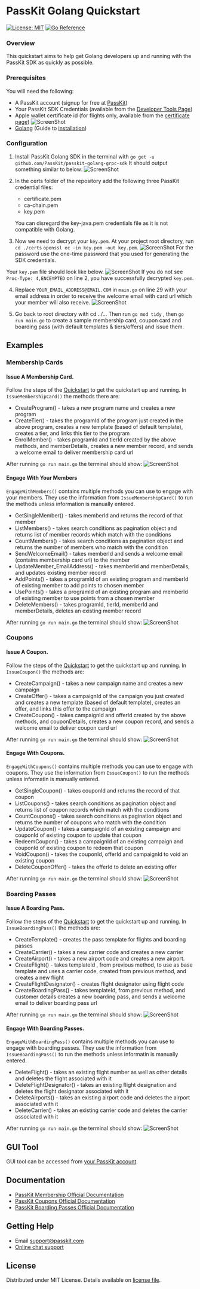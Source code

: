 PassKit Golang Quickstart
=======================
[![License: MIT](https://img.shields.io/badge/License-MIT-yellow.svg)](https://opensource.org/licenses/MIT)
[![Go Reference](https://pkg.go.dev/badge/github.com/PassKit/passkit-golang-grpc-sdk.svg)](https://pkg.go.dev/github.com/PassKit/passkit-golang-grpc-sdk)

### Overview

This quickstart aims to help  get Golang developers up and running with the PassKit SDK as quickly as possible.

### Prerequisites

You will need the following:
- A PassKit account (signup for free at [PassKit](https://app.passkit.com))
- Your PassKit SDK Credentials (available from the [Developer Tools Page](https://app.passkit.com/app/account/developer-tools))
- Apple wallet certificate id (for flights only, available from the [certificate page](https://app.passkit.com/app/account/certificates))
 ![ScreenShot](images/certificate.png)
- [Golang](https://go.dev/dl/) (Guide to [installation](https://go.dev/doc/install))

### Configuration

1. Install PassKit Golang SDK in the terminal with `go get -u github.com/PassKit/passkit-golang-grpc-sdk` 
It should output something similar to below:
![ScreenShot](images/go-get-commands.png)

2. In the certs folder of the repository add the following three PassKit credential files:
    - certificate.pem
    - ca-chain.pem
    - key.pem
    
    You can disregard the key-java.pem credentials file as it is not compatible with Golang.

3. Now we need to decrypt your `key.pem`. At your project root directory, run `cd ./certs`  `openssl ec -in key.pem -out key.pem`.
![ScreenShot](images/decrypt-key.png)
For the password use the one-time password that you used for generating the SDK credentials.

Your `key.pem` file should look like below.
   ![ScreenShot](https://raw.githubusercontent.com/PassKit/passkit-golang-members-quickstart/master/images/decrypted_key_pem.png)
   If you do not see `Proc-Type: 4,ENCEYPTED` on line 2, you have successfully decrypted `key.pem`.
   
4. Replace `YOUR_EMAIL_ADDRESS@EMAIL.COM` in `main.go` on line 29 with your email address in order to receive the welcome email with card url which your member will also receive.
![ScreenShot](images/email.png)

5. Go back to root directory with cd ../... Then run `go mod tidy` , then `go run main.go` to create a sample membership card, coupon card and boarding pass (with default templates & tiers/offers) and issue them.

## Examples
###  Membership Cards
#### Issue A Membership Card.
Follow the steps of the [Quickstart](#quickstart) to get the quickstart up and running.
In `IssueMembershipCard()` the methods there are:
- CreateProgram() - takes a new program name and creates a new program
- CreateTier() -  takes the programId of the program just created in the above program, creates a new template (based of default template), creates a tier, and links this tier to the program
- EnrolMember() - takes programId and tierId created by the above methods, and memberDetails, creates a new member record, and sends a welcome email to deliver membership card url

After running `go run main.go` the terminal should show:
![ScreenShot](images/issue-membership-card.png)

#### Engage With Your Members
`EngageWithMembers()` contains multiple methods you can use to engage with your members. They use the information from `IssueMembershipCard()` to run the methods unless information is manually entered.
- GetSingleMember() - takes memberId and returns the record of that member
- ListMembers() - takes search conditions as pagination object and returns list of member records which match with the conditions
- CountMembers() - takes search conditions as pagination object and returns the number of members who match with the condition
- SendWelcomeEmail() - takes memberId and sends a welcome email (contains membership card url) to the member
- UpdateMember_EmailAddress() - takes memberId and memberDetails, and updates existing member record
- AddPoints() - takes a programId of an existing program and memberId of existing member to add points to chosen member
- UsePoints() - takes a programId of an existing program and memberId of existing member to use points from a chosen member
- DeleteMembers() - takes programId, tierId, memberId and memberDetails, deletes an existing member record

After running `go run main.go` the terminal should show:
![ScreenShot](images/engage-with-members.png)

###  Coupons
#### Issue A Coupon.
Follow the steps of the [Quickstart](#quickstart) to get the quickstart up and running.
In `IssueCoupon()` the methods are:
- CreateCampaign() - takes a new campaign name and creates a new campaign
- CreateOffer() - takes a campaignId of the campaign you just created and creates a new template (based of default template), creates an offer, and links this offer to the campaign
- CreateCoupon() - takes campaignId and offerId created by the above methods, and couponDetails, creates a new coupon record, and sends a welcome email to deliver coupon card url

After running `go run main.go` the terminal should show:
![ScreenShot](images/issue-coupon.png)

#### Engage With Coupons.
`EngageWithCoupons()` contains multiple methods you can use to engage with coupons. They use the information from `IssueCoupon()` to run the methods unless informatin is manually entered.
- GetSingleCoupon() - takes couponId and returns the record of that coupon
- ListCoupons() - takes search conditions as pagination object and returns list of coupon records which match with the conditions
- CountCoupons() - takes search conditions as pagination object and returns the number of coupons who match with the condition
- UpdateCoupon() - takes a campaignId of an existing campaign and couponId of existing coupon to update that coupon
- RedeemCoupon() - takes a campaignId of an existing campaign and couponId of existing coupon to redeem that coupon
- VoidCoupon() - takes the couponId, offerId and campaignId to void an existing coupon
- DeleteCouponOffer() - takes the offerId to delete an existing offer

After running `go run main.go` the terminal should show:
![ScreenShot](images/engage-with-coupons.png)

### Boarding Passes
#### Issue A Boarding Pass.
Follow the steps of the [Quickstart](#quickstart) to get the quickstart up and running.
In `IssueBoardingPass()` the methods are:
- CreateTemplate() - creates the pass template for flights and boarding passes
- CreateCarrier() - takes a new carrier code and creates a new carrier
- CreateAirport() - takes a new airport code and creates a new airport.
- CreateFlight() - takes templateId , from previous method, to use as base template and uses a carrier code, created from previous method, and creates a new flight
- CreateFlightDesignator() - creates flight designator using flight code
- CreateBoardingPass() - takes templateId, from previous method, and customer details creates a new boarding pass, and sends a welcome email to deliver boarding pass url

After running `go run main.go` the terminal should show:
![ScreenShot](images/issue-boarding-pass.png)


#### Engage With Boarding Passes.
`EngageWithBoardingPass()` contains multiple methods you can use to engage with boarding passes. They use the information from `IssueBoardingPass()` to run the methods unless informatin is manually entered.
- DeleteFlight() - takes an existing flight number as well as other details and deletes the flight associated with it
- DeleteFlightDesignator() - takes an existing flight designation and deletes the flight designator associated with it
- DeleteAirports() - takes an existing airport code and deletes the airport associated with it
- DeleteCarrier() - takes an existing carrier code and deletes the carrier associated with it

After running `go run main.go` the terminal should show:
![ScreenShot](images/engage-with-boarding-passes.png)

## GUI Tool
GUI tool can be accessed from [your PassKit account](https://app.passkit.com/login).

## Documentation
* [PassKit Membership Official Documentation](https://docs.passkit.io/protocols/member)
* [PassKit Coupons Official Documentation](https://docs.passkit.io/protocols/coupon)
* [PassKit Boarding Passes Official Documentation](https://docs.passkit.io/protocols/boarding)


## Getting Help
* Email [support@passkit.com](email:support@passkit.com)
* [Online chat support](https://passkit.com/)

## License
Distributed under MIT License. Details available on [license file](#).
